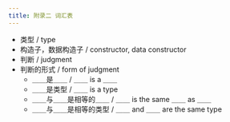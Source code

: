 ```yaml
---
title: 附录二 词汇表
---
```


- 类型 / type
- 构造子，数据构造子 / constructor, data constructor
- 判断 / judgment
- 判断的形式 / form of judgment
  - ＿＿是＿＿ / ＿＿ is a ＿＿
  - ＿＿是类型 / ＿＿ is a type
  - ＿＿与＿＿是相等的＿＿ / ＿＿ is the same ＿＿ as ＿＿
  - ＿＿与＿＿是相等的类型 / ＿＿ and ＿＿ are the same type
